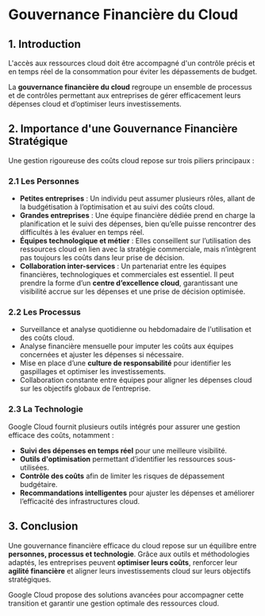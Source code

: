 #  Gouvernance Financière du Cloud

## 1. Introduction

L'accès aux ressources cloud doit être accompagné d'un contrôle précis et en temps réel de la consommation pour éviter les dépassements de budget.

La **gouvernance financière du cloud** regroupe un ensemble de processus et de contrôles permettant aux entreprises de gérer efficacement leurs dépenses cloud et d’optimiser leurs investissements.

## 2. Importance d'une Gouvernance Financière Stratégique

Une gestion rigoureuse des coûts cloud repose sur trois piliers principaux :

### 2.1 Les Personnes

- **Petites entreprises** : Un individu peut assumer plusieurs rôles, allant de la budgétisation à l’optimisation et au suivi des coûts cloud.
- **Grandes entreprises** : Une équipe financière dédiée prend en charge la planification et le suivi des dépenses, bien qu’elle puisse rencontrer des difficultés à les évaluer en temps réel.
- **Équipes technologique et métier** : Elles conseillent sur l’utilisation des ressources cloud en lien avec la stratégie commerciale, mais n’intègrent pas toujours les coûts dans leur prise de décision.
- **Collaboration inter-services** : Un partenariat entre les équipes financières, technologiques et commerciales est essentiel. Il peut prendre la forme d’un **centre d’excellence cloud**, garantissant une visibilité accrue sur les dépenses et une prise de décision optimisée.    

### 2.2 Les Processus

- Surveillance et analyse quotidienne ou hebdomadaire de l'utilisation et des coûts cloud.
- Analyse financière mensuelle pour imputer les coûts aux équipes concernées et ajuster les dépenses si nécessaire.
- Mise en place d’une **culture de responsabilité** pour identifier les gaspillages et optimiser les investissements.
- Collaboration constante entre équipes pour aligner les dépenses cloud sur les objectifs globaux de l’entreprise.

### 2.3 La Technologie

Google Cloud fournit plusieurs outils intégrés pour assurer une gestion efficace des coûts, notamment :

- **Suivi des dépenses en temps réel** pour une meilleure visibilité.
- **Outils d'optimisation** permettant d’identifier les ressources sous-utilisées.
- **Contrôle des coûts** afin de limiter les risques de dépassement budgétaire.
- **Recommandations intelligentes** pour ajuster les dépenses et améliorer l’efficacité des infrastructures cloud.

## 3. Conclusion

Une gouvernance financière efficace du cloud repose sur un équilibre entre **personnes, processus et technologie**. Grâce aux outils et méthodologies adaptés, les entreprises peuvent **optimiser leurs coûts**, renforcer leur **agilité financière** et aligner leurs investissements cloud sur leurs objectifs stratégiques.

Google Cloud propose des solutions avancées pour accompagner cette transition et garantir une gestion optimale des ressources cloud.